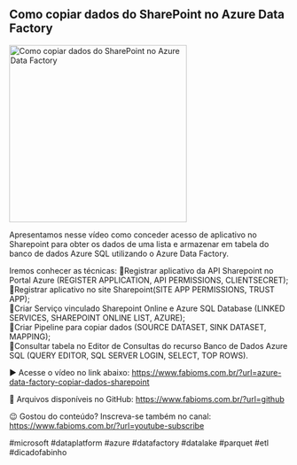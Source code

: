 ## Como copiar dados do SharePoint no Azure Data Factory

<img src="https://fabioms.com.br//uploads/youtube/eR46yJ-s86w.png" alt="Como copiar dados do SharePoint no Azure Data Factory" title="Azure Data Factory" width="320"/>

Apresentamos nesse vídeo como conceder acesso de aplicativo no Sharepoint para obter os dados de uma lista e armazenar em tabela do banco de dados Azure SQL utilizando o Azure Data Factory.

Iremos conhecer as técnicas:
🔹Registrar aplicativo da API Sharepoint no Portal Azure (REGISTER APPLICATION, API PERMISSIONS, CLIENTSECRET);  
🔹Registrar aplicativo no site Sharepoint(SITE APP PERMISSIONS, TRUST APP);  
🔹Criar Serviço vinculado Sharepoint Online e Azure SQL Database (LINKED SERVICES, SHAREPOINT ONLINE LIST, AZURE);  
🔹Criar Pipeline para copiar dados (SOURCE DATASET, SINK DATASET, MAPPING);  
🔹Consultar tabela no Editor de Consultas do recurso Banco de Dados Azure SQL (QUERY EDITOR, SQL SERVER LOGIN, SELECT, TOP ROWS).

▶️ Acesse o vídeo no link abaixo:
https://www.fabioms.com.br/?url=azure-data-factory-copiar-dados-sharepoint

📁 Arquivos disponíveis no GitHub:
https://www.fabioms.com.br/?url=github

😉 Gostou do conteúdo? Inscreva-se também no canal:
https://www.fabioms.com.br/?url=youtube-subscribe

#microsoft #dataplatform #azure #datafactory #datalake #parquet #etl #dicadofabinho 